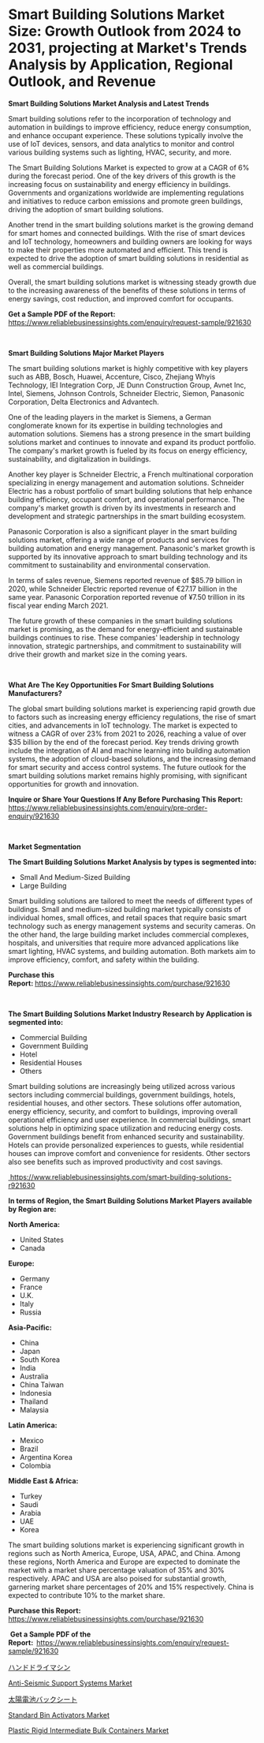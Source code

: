 <p><h1>Smart Building Solutions Market Size: Growth Outlook from 2024 to 2031, projecting at Market's Trends Analysis by Application, Regional Outlook, and Revenue</h1></p><p><strong>Smart Building Solutions Market Analysis and Latest Trends</strong></p>
<p><p>Smart building solutions refer to the incorporation of technology and automation in buildings to improve efficiency, reduce energy consumption, and enhance occupant experience. These solutions typically involve the use of IoT devices, sensors, and data analytics to monitor and control various building systems such as lighting, HVAC, security, and more.</p><p>The Smart Building Solutions Market is expected to grow at a CAGR of 6% during the forecast period. One of the key drivers of this growth is the increasing focus on sustainability and energy efficiency in buildings. Governments and organizations worldwide are implementing regulations and initiatives to reduce carbon emissions and promote green buildings, driving the adoption of smart building solutions.</p><p>Another trend in the smart building solutions market is the growing demand for smart homes and connected buildings. With the rise of smart devices and IoT technology, homeowners and building owners are looking for ways to make their properties more automated and efficient. This trend is expected to drive the adoption of smart building solutions in residential as well as commercial buildings.</p><p>Overall, the smart building solutions market is witnessing steady growth due to the increasing awareness of the benefits of these solutions in terms of energy savings, cost reduction, and improved comfort for occupants.</p></p>
<p><strong>Get a Sample PDF of the Report:&nbsp;</strong> <a href="https://www.reliablebusinessinsights.com/enquiry/request-sample/921630">https://www.reliablebusinessinsights.com/enquiry/request-sample/921630</a></p>
<p>&nbsp;</p>
<p><strong>Smart Building Solutions Major Market Players</strong></p>
<p><p>The smart building solutions market is highly competitive with key players such as ABB, Bosch, Huawei, Accenture, Cisco, Zhejiang Whyis Technology, IEI Integration Corp, JE Dunn Construction Group, Avnet Inc, Intel, Siemens, Johnson Controls, Schneider Electric, Siemon, Panasonic Corporation, Delta Electronics and Advantech.</p><p>One of the leading players in the market is Siemens, a German conglomerate known for its expertise in building technologies and automation solutions. Siemens has a strong presence in the smart building solutions market and continues to innovate and expand its product portfolio. The company's market growth is fueled by its focus on energy efficiency, sustainability, and digitalization in buildings.</p><p>Another key player is Schneider Electric, a French multinational corporation specializing in energy management and automation solutions. Schneider Electric has a robust portfolio of smart building solutions that help enhance building efficiency, occupant comfort, and operational performance. The company's market growth is driven by its investments in research and development and strategic partnerships in the smart building ecosystem.</p><p>Panasonic Corporation is also a significant player in the smart building solutions market, offering a wide range of products and services for building automation and energy management. Panasonic's market growth is supported by its innovative approach to smart building technology and its commitment to sustainability and environmental conservation.</p><p>In terms of sales revenue, Siemens reported revenue of $85.79 billion in 2020, while Schneider Electric reported revenue of €27.17 billion in the same year. Panasonic Corporation reported revenue of ¥7.50 trillion in its fiscal year ending March 2021.</p><p>The future growth of these companies in the smart building solutions market is promising, as the demand for energy-efficient and sustainable buildings continues to rise. These companies' leadership in technology innovation, strategic partnerships, and commitment to sustainability will drive their growth and market size in the coming years.</p></p>
<p>&nbsp;</p>
<p><strong>What Are The Key Opportunities For Smart Building Solutions Manufacturers?</strong></p>
<p><p>The global smart building solutions market is experiencing rapid growth due to factors such as increasing energy efficiency regulations, the rise of smart cities, and advancements in IoT technology. The market is expected to witness a CAGR of over 23% from 2021 to 2026, reaching a value of over $35 billion by the end of the forecast period. Key trends driving growth include the integration of AI and machine learning into building automation systems, the adoption of cloud-based solutions, and the increasing demand for smart security and access control systems. The future outlook for the smart building solutions market remains highly promising, with significant opportunities for growth and innovation.</p></p>
<p><strong>Inquire or Share Your Questions If Any Before Purchasing This Report:</strong> <a href="https://www.reliablebusinessinsights.com/enquiry/pre-order-enquiry/921630">https://www.reliablebusinessinsights.com/enquiry/pre-order-enquiry/921630</a></p>
<p>&nbsp;</p>
<p><strong>Market Segmentation</strong></p>
<p><strong>The Smart Building Solutions Market Analysis by types is segmented into:</strong></p>
<p><ul><li>Small And Medium-Sized Building</li><li>Large Building</li></ul></p>
<p><p>Smart building solutions are tailored to meet the needs of different types of buildings. Small and medium-sized building market typically consists of individual homes, small offices, and retail spaces that require basic smart technology such as energy management systems and security cameras. On the other hand, the large building market includes commercial complexes, hospitals, and universities that require more advanced applications like smart lighting, HVAC systems, and building automation. Both markets aim to improve efficiency, comfort, and safety within the building.</p></p>
<p><strong>Purchase this Report:&nbsp;</strong><a href="https://www.reliablebusinessinsights.com/purchase/921630">https://www.reliablebusinessinsights.com/purchase/921630</a></p>
<p>&nbsp;</p>
<p><strong>The Smart Building Solutions Market Industry Research by Application is segmented into:</strong></p>
<p><ul><li>Commercial Building</li><li>Government Building</li><li>Hotel</li><li>Residential Houses</li><li>Others</li></ul></p>
<p><p>Smart building solutions are increasingly being utilized across various sectors including commercial buildings, government buildings, hotels, residential houses, and other sectors. These solutions offer automation, energy efficiency, security, and comfort to buildings, improving overall operational efficiency and user experience. In commercial buildings, smart solutions help in optimizing space utilization and reducing energy costs. Government buildings benefit from enhanced security and sustainability. Hotels can provide personalized experiences to guests, while residential houses can improve comfort and convenience for residents. Other sectors also see benefits such as improved productivity and cost savings.</p></p>
<p><a href="https://www.reliablebusinessinsights.com/smart-building-solutions-r921630">&nbsp;https://www.reliablebusinessinsights.com/smart-building-solutions-r921630</a></p>
<p><strong>In terms of Region, the Smart Building Solutions Market Players available by Region are:</strong></p>
<p>
    <p> <strong> North America: </strong>
        <ul>
            <li>United States</li>
            <li>Canada</li>
        </ul>
        </p> 
    <p> <strong> Europe: </strong>
        <ul>
            <li>Germany</li>
            <li>France</li>
            <li>U.K.</li>
            <li>Italy</li>
            <li>Russia</li>
        </ul>
        </p> 
    <p> <strong> Asia-Pacific: </strong>
        <ul>
            <li>China</li>
            <li>Japan</li>
            <li>South Korea</li>
            <li>India</li>
            <li>Australia</li>
            <li>China Taiwan</li>
            <li>Indonesia</li>
            <li>Thailand</li>
            <li>Malaysia</li>
        </ul>
        </p> 
    <p> <strong> Latin America: </strong>
        <ul>
            <li>Mexico</li>
            <li>Brazil</li>
            <li>Argentina Korea</li>
            <li>Colombia</li>
        </ul>
        </p> 
    <p> <strong> Middle East & Africa: </strong>
        <ul>
            <li>Turkey</li>
            <li>Saudi</li>
            <li>Arabia</li>
            <li>UAE</li>
            <li>Korea</li>
        </ul>
    </p>
    </p>
<p><p>The smart building solutions market is experiencing significant growth in regions such as North America, Europe, USA, APAC, and China. Among these regions, North America and Europe are expected to dominate the market with a market share percentage valuation of 35% and 30% respectively. APAC and USA are also poised for substantial growth, garnering market share percentages of 20% and 15% respectively. China is expected to contribute 10% to the market share.</p></p>
<p><strong>Purchase this Report: </strong><a href="https://www.reliablebusinessinsights.com/purchase/921630">https://www.reliablebusinessinsights.com/purchase/921630</a></p>
<p>&nbsp;<strong>Get a Sample PDF of the Report:&nbsp;&nbsp;</strong><a href="https://www.reliablebusinessinsights.com/enquiry/request-sample/921630">https://www.reliablebusinessinsights.com/enquiry/request-sample/921630</a></p>
<p><strong></strong></p>
<p><p><a href="https://github.com/leigh4852023/Market-Research-Report-List-2/blob/main/9761973170740.md">ハンドドライマシン</a></p><p><a href="https://github.com/bmorecock/Market-Research-Report-List-4/blob/main/anti-seismic-support-systems-market.md">Anti-Seismic Support Systems Market</a></p><p><a href="https://github.com/alyle7648/Market-Research-Report-List-2/blob/main/9446479170739.md">太陽電池バックシート</a></p><p><a href="https://github.com/jsmusil/Market-Research-Report-List-4/blob/main/standard-bin-activators-market.md">Standard Bin Activators Market</a></p><p><a href="https://issuu.com/reportprime-2/docs/plastic-rigid-intermediate-bulk-containers-market-">Plastic Rigid Intermediate Bulk Containers Market</a></p></p>